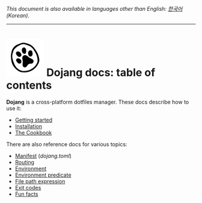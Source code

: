 *This document is also available in languages other than English:
[한국어](README.ko.md) (Korean).*

----

![](../cat-pow.svg)
Dojang docs: table of contents
==============================

**Dojang** is a cross-platform dotfiles manager.  These docs describe
how to use it:

 -  [Getting started](start.en.md)
 -  [Installation](installation.en.md)
 -  [The Cookbook](cookbook/README.en.md)

There are also reference docs for various topics:

 -  [Manifest](manifest.en.md) (*dojang.toml*)
 -  [Routing](routing.en.md)
 -  [Environment](environment.en.md)
 -  [Environment predicate](environment-predicate.en.md)
 -  [File path expression](file-path-expression.en.md)
 -  [Exit codes](exit-codes.en.md)
 -  [Fun facts](fun-facts.en.md)
